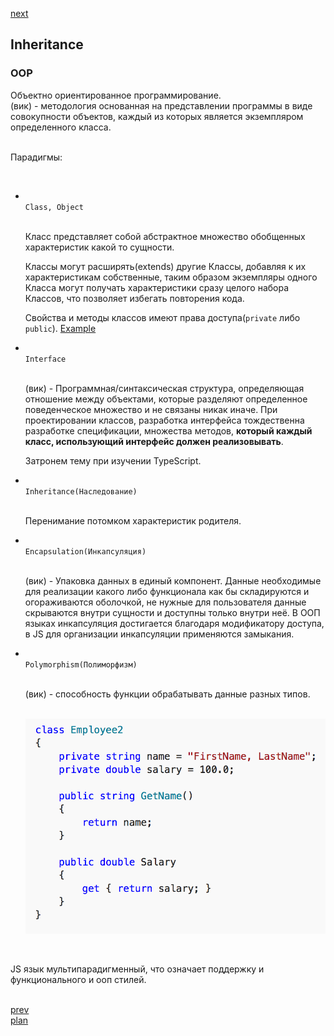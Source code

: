 <a href="03.md">next</a>

<h2>Inheritance</h2>

<h3>OOP</h3>

<div>
Объектно ориентированное программирование.
<br/>
(вик) - методология основанная на представлении программы в виде совокупности объектов, каждый из которых является экземпляром определенного класса. 

<br/>
<br/>

Парадигмы:

<br/>

<ul>
<li>
<code>
Class, Object
</code>
  
<br/>

Класс представляет собой абстрактное множество обобщенных характеристик какой то сущности.
<br/>

Классы могут расширять(extends) другие Классы, добавляя к их характеристикам собственные, таким образом экземпляры одного Класса могут получать характеристики сразу целого набора Классов, что позволяет избегать повторения кода.
<br/>

Свойства и методы классов имеют права доступа(<code>private</code> либо <code>public</code>).
<a href="https://dotnetfiddle.net/OZ3uJ8">Example</a>
</li>

<li>
<code>
Interface
</code>
    
<br/>

(вик) - Программная/синтаксическая структура, определяющая отношение между объектами, которые разделяют определенное поведенческое множество и не связаны никак иначе. При проектировании классов, разработка интерфейса тождественна разработке спецификации, множества методов, <strong>который каждый класс, использующий интерфейс должен реализовывать</strong>.
<br/>

Затронем тему при изучении TypeScript.
</li>

<li>
<code>
Inheritance(Наследование)
</code>
      
<br/>
  
Перенимание потомком характеристик родителя.
</li>

<li>
<code>
Encapsulation(Инкапсуляция)
</code>
        
<br/>
  
(вик) - Упаковка данных в единый компонент. Данные необходимые для реализации какого либо функционала как бы складируются и огораживаются оболочкой, не нужные для пользователя данные скрываются внутри сущности и доступны только внутри неё. В ООП языках инкапсуляция достигается благодаря модификатору доступа, в JS для организации инкапсуляции применяются замыкания.
</li>

<li>
<code>
Polymorphism(Полиморфизм)
</code>
          
<br/>
  
(вик) - способность функции обрабатывать данные разных типов.

<br/>
<img src="./media/02-1.png">
</li>
</ul>

<br/>

JS язык мультипарадигменный, что означает поддержку и функционального и ооп стилей.

</div>


<br/>
<a href="01.md">prev</a>
<br/>
<a href="00.md">plan</a>
